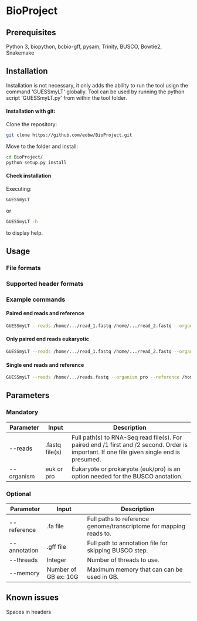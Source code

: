 # BioProject

## Prerequisites
Python 3, biopython, bcbio-gff, pysam, Trinity, BUSCO, Bowtie2, Snakemake

## Installation
Installation is not necessary, it only adds the ability to run the tool usign the command 'GUESSmyLT' globally. Tool can be used by running the python script 'GUESSmyLT.py' from within the tool folder.

#### Installation with git:

Clone the repository:

```bash
git clone https://github.com/eobw/BioProject.git
```

Move to the folder and install:

```bash
cd BioProject/
python setup.py install
```

#### Check installation

Executing:
```bash
GUESSmyLT
```

or

```bash
GUESSmyLT -h
```

to display help.

## Usage

### File formats


### Supported header formats

### Example commands

#### Paired end reads and reference
```bash
GUESSmyLT --reads /home/.../read_1.fastq /home/.../read_2.fastq --organism pro --reference /home/.../ref.fa
```

#### Only paired end reads eukaryotic
```bash
GUESSmyLT --reads /home/.../read_1.fastq /home/.../read_2.fastq --organism euk
```

#### Single end reads and reference
```bash
GUESSmyLT --reads /home/.../reads.fastq --organism pro --reference /home/.../ref.fa
```

## Parameters

### Mandatory

| Parameter | Input | Description |
| --- | --- | --- |
| --reads | .fastq file(s) | Full path(s) to RNA-Seq read file(s). For paired end /1 first and /2 second. Order is important. If one file given single end is presumed. |
| --organism | euk or pro | Eukaryote or prokaryote (euk/pro) is an option needed for the BUSCO anotation. |



### Optional
| Parameter | Input | Description |
| --- | --- | --- |
| --reference | .fa file | Full paths to reference genome/transcriptome for mapping reads to. |
| --annotation | .gff file | Full path to annotation file for skipping BUSCO step. |
| --threads | Integer | Number of threads to use. |
| --memory | Number of GB ex: 10G | Maximum memory that can can be used in GB. |

## Known issues
Spaces in headers
